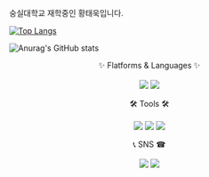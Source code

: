 숭실대학교 재학중인 황태욱입니다.

[![Top Langs](https://github-readme-stats.vercel.app/api/top-langs/?username=WoogiBoogi&layout=compact)](https://github.com/WoogiBoogi/github-readme-stats)

![Anurag's GitHub stats](https://github-readme-stats.vercel.app/api?username=WoogiBoogi&show_icons=true&theme=radical)

<div align="center">
  ✨ Flatforms & Languages ✨<br/><br/>
  <img src="https://img.shields.io/badge/C-A8B9CC?style=flat&logo=C&logoColor=white"/> <img src="https://img.shields.io/badge/C++-00599C?style=flat&logo=cplusplus&logoColor=white"/>
  
  
  🛠 Tools 🛠<br/><br/>
  <img src="https://img.shields.io/badge/Visual Studio-5C2D91?style=flat&logo=visualstudio&logoColor=white"/> <img src="https://img.shields.io/badge/Visual Studio Code-007ACC?style=flat&logo=visualstudiocode&logoColor=white"/> <img src="https://img.shields.io/badge/GitHub-181717?style=flat&logo=github&logoColor=white"/>
  
  
  📞 SNS ☎<br/><br/>
  <img src="https://img.shields.io/badge/h.taeuk_99-E4405F?style=flat&logo=Instagram&logoColor=white"/> <img src="https://img.shields.io/badge/hwoogiboogi1129@gmail.com-EA4335?style=flat&logo=gmail&logoColor=white"/>
</div>
